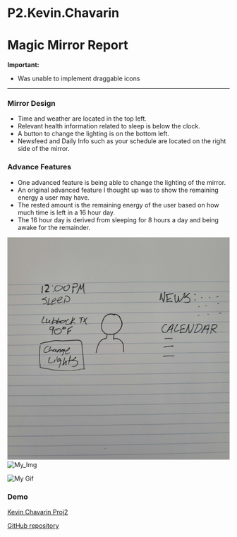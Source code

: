 # P2.Kevin.Chavarin
# Magic Mirror Report 

**Important:**

- Was unable to implement draggable icons
---
### Mirror Design
- Time and weather are located in the top left.
- Relevant health information related to sleep is below the clock.
- A button to change the lighting is on the bottom left.
- Newsfeed and Daily Info such as your schedule are located on the right side of the mirror.

### Advance Features
- One advanced feature is being able to change the lighting of the mirror.
- An original advanced feature I thought up was to show the remaining energy a user may have.
- The rested amount is the remaining energy of the user based on how much time is left in a 16 hour day.
- The 16 hour day is derived from sleeping for 8 hours a day and being awake for the remainder. 

![My Sketch](https://github.com/SlimKevbot/P2.Kevin.Chavarin/blob/main/P2_Kevin_Chavarin/mysketch.jpg)
![My_Img](https://github.com/SlimKevbot/P2.Kevin.Chavarin/blob/main/P2_Kevin_Chavarin/image.png)

![My Gif]()

### Demo
[Kevin Chavarin Proj2](https://youtu.be/0dUbnKeyQfk)

[GitHub repository](https://github.com/SlimKevbot/P2.Kevin.Chavarin)

